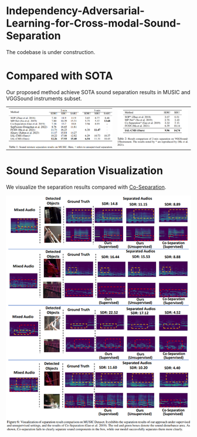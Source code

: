# Independency-Adversarial-Learning-for-Cross-modal-Sound-Separation
The codebase is under construction.

# Compared with SOTA
Our proposed method achieve SOTA sound separation results in MUSIC and VGGSound instruments subset.
<div align="center">
<table><tr>
<td><img src="Pictures/MUSIC.png" align=center></td>
<td><img src="Pictures/VGGSound.png" align=center ></td>
</tr></table>
</div>

# Sound Separation Visualization
We visualize the separation results compared with [Co-Separation](https://github.com/rhgao/co-separation/tree/master).
<div align="center">
<img src="Pictures/Visualization.png" align=center>
</div>
